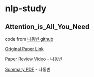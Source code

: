 # nlp-study

## Attention_is_All_You_Need

code from [나동빈 github](https://github.com/ndb796/Deep-Learning-Paper-Review-and-Practice/blob/master/code_practices/Attention_is_All_You_Need_Tutorial_(German_English).ipynb)

[Original Paper Link](https://arxiv.org/abs/1706.03762)

[Paper Review Video](https://www.youtube.com/watch?v=AA621UofTUA&ab_channel=%EB%8F%99%EB%B9%88%EB%82%98) - 나동빈

[Summary PDF](https://github.com/ndb796/Deep-Learning-Paper-Review-and-Practice/blob/master/lecture_notes/Transformer.pdf) - 나동빈
